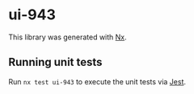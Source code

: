 # ui-943

This library was generated with [Nx](https://nx.dev).

## Running unit tests

Run `nx test ui-943` to execute the unit tests via [Jest](https://jestjs.io).
